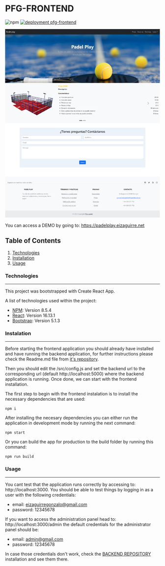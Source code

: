 # PFG-FRONTEND

![npm](https://img.shields.io/badge/npm-v8.5.4-green)
[![deployment pfg-frontend](https://github.com/gonzaloeiza/PFG-frontend/actions/workflows/self-hosted-deployment.yml/badge.svg)](https://github.com/gonzaloeiza/PFG-frontend/actions/workflows/self-hosted-deployment.yml)

![landing_page_screenshot](landing_page_screenshot.png)

You can access a DEMO by going to: https://padelplay.eizaguirre.net

## Table of Contents

1. [Technologies](#technologies)
2. [Installation](#installation)
3. [Usage](#usage)

<a name="technologies"></a>

### Technologies

---

This project was bootstrapped with Create React App.

A list of technologies used within the project:

- [NPM](https://www.npmjs.com/): Version 8.5.4
- [React](https://es.reactjs.org/): Version 16.13.1
- [Bootstrap](https://getbootstrap.com/docs/5.0/): Version 5.1.3

<a name="instalation"></a>

### Instalation

---

Before starting the frontend application you should already have installed and have running the backend application, for further instructions please check the Readme.md file from [it's repository](https://github.com/gonzaloeiza/PFG-backend).

Then you should edit the /src/config.js and set the backend url to the corresponding url (default http://localhost:5000) where the backend application is running. Once done, we can start with the frontend installation.

The first step to begin with the frontend instalation is to install the necessary dependencies that are used:

```
npm i
```

After installing the necesary dependencies you can either run the application in development mode by running the next command:

```
npm start
```

Or you can build the app for production to the build folder by running this command:

```
npm run build
```

<a name="usage"></a>

### Usage

---

You cant test that the application runs correctly by accessing to: http://localhost:3000.
You should be able to test things by logging in as a user with the following credentials:

- email: eizaguirregonzalo@gmail.com
- password: 12345678

If you want to access the administration panel head to: http://localhost:3000/admin the default credentials for the administrator panel should be:

- email: admin@gmail.com
- password: 12345678

In case those credentials don't work, check the [BACKEND REPOSITORY](https://github.com/gonzaloeiza/PFG-backend) installation and see them there.


